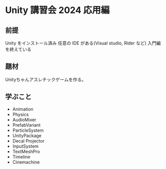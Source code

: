 # Unity 講習会 2024 応用編

## 前提

Unity をインストール済み
任意の IDE がある(Visual studio, Rider など)
入門編を終えている

## 題材

Unityちゃんアスレチックゲームを作る。

## 学ぶこと

* Animation
* Physics
* AudioMixer
* PrefabVariant
* ParticleSystem
* UnityPackage
* Decal Projector
* InputSystem
* TextMeshPro
* Timeline
* Cinemachine